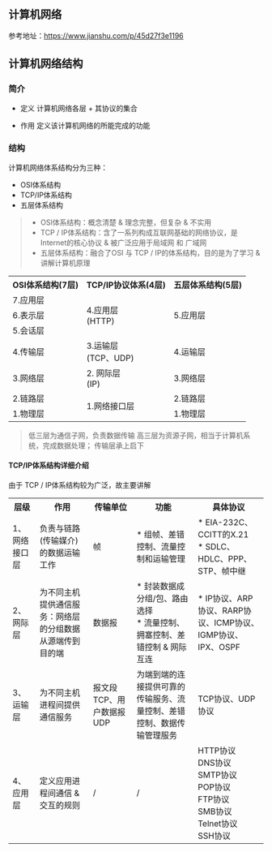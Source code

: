 ## 计算机网络


参考地址：https://www.jianshu.com/p/45d27f3e1196




## 计算机网络结构

### 简介

* 定义
  计算机网络各层 + 其协议的集合

* 作用
  定义该计算机网络的所能完成的功能

### 结构

计算机网络体系结构分为三种：
* OSI体系结构
* TCP/IP体系结构
* 五层体系结构

> * OSI体系结构：概念清楚 & 理念完整，但复杂 & 不实用 
> * TCP / IP体系结构：含了一系列构成互联网基础的网络协议，是Internet的核心协议 & 被广泛应用于局域网 和 广域网 
> * 五层体系结构：融合了OSI 与 TCP / IP的体系结构，目的是为了学习 & 讲解计算机原理 


<table>
  <tr>
    <th>OSI体系结构(7层)</th>
    <th>TCP/IP协议体系(4层)</th>
    <th>五层体系结构(5层)</th>
  </tr>
  <tr>
    <td>7.应用层</td>
    <td rowspan="3">4.应用层<br/>(HTTP)</td>
    <td rowspan="3">5.应用层</td>
  </tr>
  <tr>
    <td>6.表示层</td>
  </tr>
  <tr>
    <td>5.会话层</td>
  </tr>
  <tr>
    <td>4.传输层</td>
    <td>3.运输层<br/>(TCP、UDP)</td>
    <td>4.运输层</td>
  </tr>
  <tr>
    <td>3.网络层</td>
    <td>2. 网际层<br/>(IP)</td>
    <td>3.网络层</td>
  </tr>
  <tr>
    <td>2.链路层</td>
    <td rowspan="2">1.网络接口层</td>
    <td>2.链路层</td>
  </tr>
  <tr>
    <td>1.物理层</td>
    <td>1.物理层</td>
  </tr>
</table>



> 低三层为通信子网，负责数据传输 
> 高三层为资源子网，相当于计算机系统，完成数据处理；
> 传输层承上启下 




#### TCP/IP体系结构详细介绍

由于 TCP / IP体系结构较为广泛，故主要讲解

<table>
  <tr>
    <th>层级</th>
    <th>作用</th>
    <th>传输单位</th>
    <th>功能</th>
    <th>具体协议</th>
  </tr>
  <tr>
    <td>1、网络接口层</td>
    <td>负责与链路(传输媒介)的数据运输工作</td>
    <td>帧</td>
    <td>* 组帧、差错控制、流量控制和运输管理</td>
    <td>* EIA-232C、CCITT的X.21<br/>
      * SDLC、HDLC、PPP、STP、帧中继
    </td>
  </tr>
  
  <tr>
    <td>2、网际层</td>
    <td>为不同主机提供通信服务：网络层的分组数据从源端传到目的端</td>
    <td>数据报</td>
    <td>* 封装数据成分组/包、路由选择
      <br/>* 流量控制、拥塞控制、差错控制 & 网际互连
    </td>
    <td>* IP协议、ARP协议、RARP协议、ICMP协议、IGMP协议、IPX、OSPF</td>
  </tr>
  
  <tr>
    <td>3、运输层</td>
    <td>为不同主机进程间提供通信服务</td>
    <td>报文段TCP、用户数据报UDP</td>
    <td>为端到端的连接提供可靠的传输服务、流量控制、差错控制、数据传输管理服务</td>
    <td>TCP协议、UDP协议</td>
  </tr>
  
  <tr>
    <td>4、应用层</td>
    <td>定义应用进程间通信  & 交互的规则</td>
    <td>/</td>
    <td>/</td>
    <td>
      HTTP协议
      <br/>
      DNS协议
      <br/>
      SMTP协议
      <br/>
      POP协议
      <br/>
      FTP协议
      <br/>
      SMB协议
      <br/>
      Telnet协议
      <br/>
      SSH协议
    </td>
  </tr>
  
</table>

